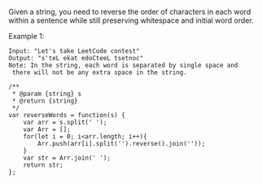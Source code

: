Given a string, you need to reverse the order of characters in each word within a sentence while still preserving whitespace and initial word order.

Example 1:
```
Input: "Let's take LeetCode contest"
Output: "s'teL ekat edoCteeL tsetnoc"
Note: In the string, each word is separated by single space and
 there will not be any extra space in the string.
```

```
/**
 * @param {string} s
 * @return {string}
 */
var reverseWords = function(s) {
    var arr = s.split(' ');
    var Arr = [];
    for(let i = 0; i<arr.length; i++){
        Arr.push(arr[i].split('').reverse().join(''));
    }
    var str = Arr.join(' ');
    return str;
};
```